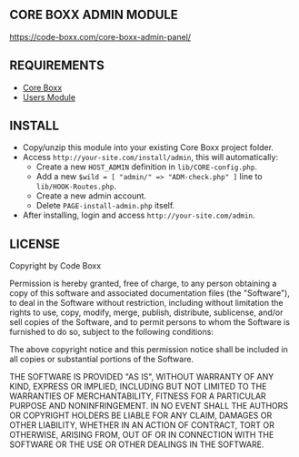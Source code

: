 ## CORE BOXX ADMIN MODULE
https://code-boxx.com/core-boxx-admin-panel/

## REQUIREMENTS
* [Core Boxx](https://github.com/code-boxx/Core-Boxx-PHP-Framework/tree/main/core)
* [Users Module](https://github.com/code-boxx/Core-Boxx-PHP-Framework/tree/main/users)

## INSTALL
* Copy/unzip this module into your existing Core Boxx project folder.
* Access `http://your-site.com/install/admin`, this will automatically:
  - Create a new `HOST_ADMIN` definition in `lib/CORE-config.php`.
  - Add a new `$wild = [ "admin/" => "ADM-check.php" ]` line to `lib/HOOK-Routes.php`.
  - Create a new admin account.
  - Delete `PAGE-install-admin.php` itself.
* After installing, login and access `http://your-site.com/admin`.

## LICENSE
Copyright by Code Boxx

Permission is hereby granted, free of charge, to any person obtaining a copy
of this software and associated documentation files (the "Software"), to deal
in the Software without restriction, including without limitation the rights
to use, copy, modify, merge, publish, distribute, sublicense, and/or sell
copies of the Software, and to permit persons to whom the Software is
furnished to do so, subject to the following conditions:

The above copyright notice and this permission notice shall be included in all
copies or substantial portions of the Software.

THE SOFTWARE IS PROVIDED "AS IS", WITHOUT WARRANTY OF ANY KIND, EXPRESS OR
IMPLIED, INCLUDING BUT NOT LIMITED TO THE WARRANTIES OF MERCHANTABILITY,
FITNESS FOR A PARTICULAR PURPOSE AND NONINFRINGEMENT. IN NO EVENT SHALL THE
AUTHORS OR COPYRIGHT HOLDERS BE LIABLE FOR ANY CLAIM, DAMAGES OR OTHER
LIABILITY, WHETHER IN AN ACTION OF CONTRACT, TORT OR OTHERWISE, ARISING FROM,
OUT OF OR IN CONNECTION WITH THE SOFTWARE OR THE USE OR OTHER DEALINGS IN THE
SOFTWARE.
